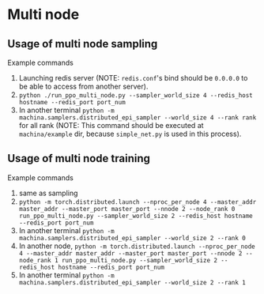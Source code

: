 # Multi node

## Usage of multi node sampling

Example commands
1. Launching redis server (NOTE: `redis.conf`'s bind should be `0.0.0.0` to be able to access from another server).
2. `python ./run_ppo_multi_node.py --sampler_world_size 4 --redis_host hostname --redis_port port_num`
3. In another terminal `python -m machina.samplers.distributed_epi_sampler --world_size 4 --rank rank` for all rank (NOTE: This command should be executed at `machina/example` dir, because `simple_net.py` is used in this process).


## Usage of multi node training

Example commands
1. same as sampling
2. `python -m torch.distributed.launch --nproc_per_node 4 --master_addr master_addr --master_port master_port --nnode 2 --node_rank 0 run_ppo_multi_node.py --sampler_world_size 2 --redis_host hostname --redis_port port_num`
3. In another terminal `python -m machina.samplers.distributed_epi_sampler --world_size 2 --rank 0`
4. In another node, `python -m torch.distributed.launch --nproc_per_node 4 --master_addr master_addr --master_port master_port --nnode 2 --node_rank 1 run_ppo_multi_node.py --sampler_world_size 2 --redis_host hostname --redis_port port_num`
5. In another terminal `python -m machina.samplers.distributed_epi_sampler --world_size 2 --rank 1`
